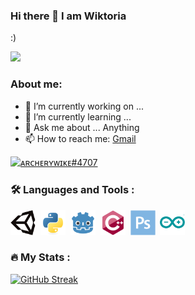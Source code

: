 ### Hi there 👋 I am Wiktoria
:)
<div>
  <img src="https://knowledge-hub.com/wp-content/uploads/2022/02/Monkey_Kid_Coding.gif" width="200"/>
</div>


### About me:
- 🔭 I’m currently working on ...
- 🌱 I’m currently learning ...
- 💬 Ask me about ... Anything
- 📫 How to reach me: [Gmail](mailto:wiktoria.szczepanska.x@gmail.com)
</div>
<a href="https://discordapp.com/users/918139445805461544" target="blank"><img align="center" src="https://img.shields.io/badge/-Discord-5865F2?style=flat&labelColor=5865F2&logo=discord&logoColor=white" alt="ᴀʀᴄʜᴇʀʏᴡɪᴋᴇ#4707"/></a>
</p>

### :hammer_and_wrench: Languages and Tools :
<div> 
  <img src="https://github.com/ArcherWike/devicons/blob/main/icons/unity/unity-original.svg" title="Unity" alt="Unity" width="40" height="40"/>&nbsp;
  <img src="https://github.com/ArcherWike/devicons/blob/main/icons/python/python-original.svg" title="Python" alt="Python" width="40" height="40"/>&nbsp;
  <img src="https://github.com/ArcherWike/devicons/blob/main/icons/godot/godot-original.svg" title="Godot" alt="Godot" width="40" height="40"/>&nbsp;
  <img src="https://github.com/ArcherWike/devicons/blob/main/icons/cplusplus/cplusplus-original.svg" title="Cpp" alt="Cpp" width="40" height="40"/>&nbsp;
  <img src="https://github.com/ArcherWike/devicons/blob/main/icons/photoshop/photoshop-plain.svg" title="Photoshop" alt="Photoshop" width="40" height="40"/>&nbsp;
  <img src="https://github.com/ArcherWike/devicons/blob/main/icons/arduino/arduino-original.svg" title="Arduino" alt="Arduino" width="40" height="40"/>
</div>



### :fire: My Stats :

[![GitHub Streak](http://github-readme-streak-stats.herokuapp.com?user=ArcherWike&theme=dark&background=000000)](https://git.io/streak-stats)


